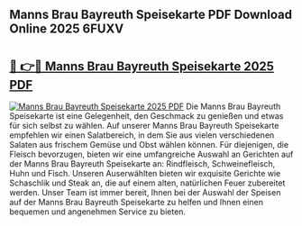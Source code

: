 ## Manns Brau Bayreuth Speisekarte PDF Download Online 2025 6FUXV

# <h2><a href="http://gca9cy5.nevu.top/?p=Manns+Brau+Bayreuth+Speisekarte">🔗 👉🔴 Manns Brau Bayreuth Speisekarte 2025 PDF</a></h2>

[![Manns Brau Bayreuth Speisekarte 2025 PDF](https://i.imgur.com/dBaPXMq.png)](http://gca9cy5.nevu.top/?p=Manns+Brau+Bayreuth+Speisekarte)
Die Manns Brau Bayreuth Speisekarte ist eine Gelegenheit, den Geschmack zu genießen und etwas für sich selbst zu wählen. Auf unserer Manns Brau Bayreuth Speisekarte empfehlen wir einen Salatbereich, in dem Sie aus vielen verschiedenen Salaten aus frischem Gemüse und Obst wählen können. Für diejenigen, die Fleisch bevorzugen, bieten wir eine umfangreiche Auswahl an Gerichten auf der Manns Brau Bayreuth Speisekarte an: Rindfleisch, Schweinefleisch, Huhn und Fisch. Unseren Auserwählten bieten wir exquisite Gerichte wie Schaschlik und Steak an, die auf einem alten, natürlichen Feuer zubereitet werden. Unser Team ist immer bereit, Ihnen bei der Auswahl der Speisen auf der Manns Brau Bayreuth Speisekarte zu helfen und Ihnen einen bequemen und angenehmen Service zu bieten.
